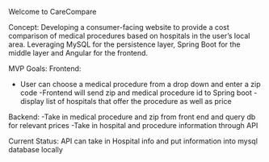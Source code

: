 Welcome to CareCompare 

Concept:  Developing a consumer-facing website to provide a cost comparison of medical procedures based on hospitals in the user’s local area. Leveraging MySQL for the persistence layer, Spring Boot for the middle layer and Angular for the frontend. 

MVP Goals:
Frontend:
- User can choose a medical procedure from a drop down and enter a zip code
-Frontend will send zip and medical procedure id to Spring boot
-display list of hospitals that offer the procedure as well as price

Backend:
-Take in medical procedure and zip from front end and query db for relevant prices
-Take in hospital and procedure information through API

Current Status:
API can take in Hospital info and put information into mysql database locally
